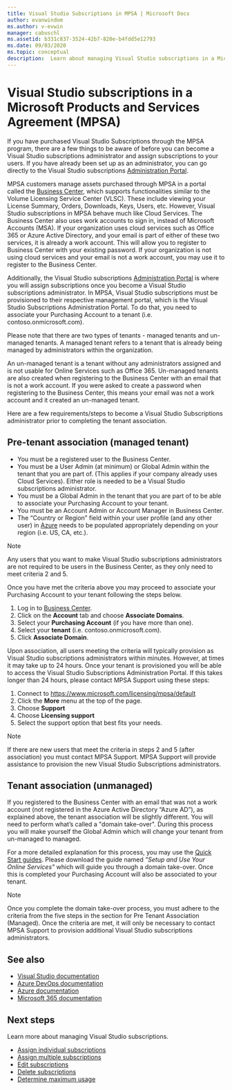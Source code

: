 ```yaml
---
title: Visual Studio Subscriptions in MPSA | Microsoft Docs
author: evanwindom
ms.author: v-evwin
manager: cabuschl
ms.assetid: b331c837-3524-42b7-820e-b4fdd5e12793
ms.date: 09/03/2020
ms.topic: conceptual
description:  Learn about managing Visual Studio subscriptions in a Microsoft Products and Services Agreement (MPSA)
---
```


# Visual Studio subscriptions in a Microsoft Products and Services Agreement (MPSA)
If you have purchased Visual Studio Subscriptions through the MPSA program, there are a few things to be aware of before you can become a Visual Studio subscriptions administrator and assign subscriptions to your users. If you have already been set up as an administrator, you can go directly to the Visual Studio subscriptions [Administration Portal](https://manage.visualstudio.com/).

MPSA customers manage assets purchased through MPSA in a portal called the [Business Center](https://businessaccount.microsoft.com/Customer), which supports functionalities similar to the Volume Licensing Service Center (VLSC). These include viewing your License Summary, Orders, Downloads, Keys, Users, etc. However, Visual Studio subscriptions in MPSA behave much like Cloud Services. The Business Center also uses work accounts to sign in, instead of Microsoft Accounts (MSA). If your organization uses cloud services such as Office 365 or Azure Active Directory, and your email is part of either of these two services, it is already a work account. This will allow you to register to Business Center with your existing password. If your organization is not using cloud services and your email is not a work account, you may use it to register to the Business Center.

Additionally, the Visual Studio subscriptions [Administration Portal](https://manage.visualstudio.com/) is where you will assign subscriptions once you become a Visual Studio subscriptions administrator. In MPSA, Visual Studio subscriptions must be provisioned to their respective management portal, which is the Visual Studio Subscriptions Administration Portal. To do that, you need to associate your Purchasing Account to a tenant (i.e. contoso.onmicrosoft.com).

Please note that there are two types of tenants - managed tenants and un-managed tenants. A managed tenant refers to a tenant that is already being managed by administrators within the organization.

An un-managed tenant is a tenant without any administrators assigned and is not usable for Online Services such as Office 365. Un-managed tenants are also created when registering to the Business Center with an email that is not a work account. If you were asked to create a password when registering to the Business Center, this means your email was not a work account and it created an un-managed tenant.

Here are a few requirements/steps to become a Visual Studio Subscriptions administrator prior to completing the tenant association.

## Pre-tenant association (managed tenant)
- You must be a registered user to the Business Center.
- You must be a User Admin (at minimum) or Global Admin within the tenant that you are part of. (This applies if your company already uses Cloud Services). Either role is needed to be a Visual Studio subscriptions administrator.
- You must be a Global Admin in the tenant that you are part of to be able to associate your Purchasing Account to your tenant.
- You must be an Account Admin or Account Manager in Business Center.
- The “Country or Region” field within your user profile (and any other user) in [Azure](https://portal.azure.com/) needs to be populated appropriately depending on your region (i.e. US, CA, etc.). 

> [!NOTE]
> Any users that you want to make Visual Studio subscriptions administrators are not required to be users in the Business Center, as they only need to meet criteria 2 and 5.

Once you have met the criteria above you may proceed to associate your Purchasing Account to your tenant following the steps below.
1. Log in to [Business Center](https://businessaccount.microsoft.com/Customer).
2. Click on the **Account** tab and choose **Associate Domains**.
3. Select your **Purchasing Account** (if you have more than one).
4. Select your **tenant** (i.e. contoso.onmicrosoft.com).
5. Click **Associate Domain**.

Upon association, all users meeting the criteria will typically provision as Visual Studio subscriptions administrators within minutes. However, at times it may take up to 24 hours. Once your tenant is provisioned you will be able to access the Visual Studio Subscriptions Administration Portal. If this takes longer than 24 hours, please contact MPSA Support using these steps:
1. Connect to <https://www.microsoft.com/licensing/mpsa/default>
2. Click the **More** menu at the top of the page. 
3. Choose **Support**
4. Choose **Licensing support**
5. Select the support option that best fits your needs. 

> [!NOTE]
> If there are new users that meet the criteria in steps 2 and 5 (after association) you must contact MPSA Support. MPSA Support will provide assistance to provision the new Visual Studio Subscriptions administrators.

## Tenant association (unmanaged)
If you registered to the Business Center with an email that was not a work account (not registered in the Azure Active Directory “Azure AD”), as explained above, the tenant association will be slightly different. You will need to perform what’s called a "domain take-over". During this process you will make yourself the Global Admin which will change your tenant from un-managed to managed.

For a more detailed explanation for this process, you may use the [Quick Start guides](https://www.microsoft.com/Licensing/existing-customer/business-center-training-and-resources.aspx). Please download the guide named *"Setup and Use Your Online Services"* which will guide you through a domain take-over. Once this is completed your Purchasing Account will also be associated to your tenant.

> [!NOTE]
> Once you complete the domain take-over process, you must adhere to the criteria from the five steps in the section for Pre Tenant Association (Managed). Once the criteria are met, it will only be necessary to contact MPSA Support to provision additional Visual Studio subscriptions administrators.

## See also
- [Visual Studio documentation](/visualstudio/)
- [Azure DevOps documentation](/azure/devops/)
- [Azure documentation](/azure/)
- [Microsoft 365 documentation](/microsoft-365/)

## Next steps
Learn more about managing Visual Studio subscriptions.
- [Assign individual subscriptions](assign-license.md)
- [Assign multiple subscriptions](assign-license-bulk.md)
- [Edit subscriptions](edit-license.md)
- [Delete subscriptions](delete-license.md)
- [Determine maximum usage](maximum-usage.md)